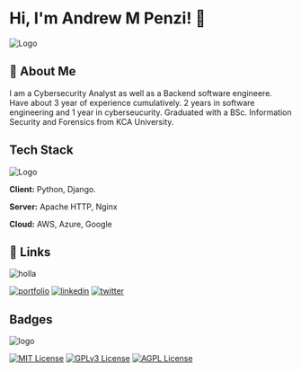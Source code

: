 
# Hi, I'm Andrew M Penzi! 👋


![Logo](https://media.giphy.com/media/Q8xuJjjxQHHJdHn7gJ/giphy.gif)


## 🚀 About Me
I am a Cybersecurity Analyst as well as a Backend software engineere. Have about 3 year of experience cumulatively. 2 years in software engineering and 1 year in cyberseucurity.
Graduated with a BSc. Information Security and Forensics from KCA University.



## Tech Stack
![Logo](https://media.giphy.com/media/VGinaUQSc1KV9XdddO/giphy.gif)

**Client:** Python, Django.

**Server:** Apache HTTP, Nginx

**Cloud:** AWS, Azure, Google






## 🔗 Links
![holla](https://media.giphy.com/media/BIj5gfmPQ1ECSHSr82/giphy.gif)

[![portfolio](https://img.shields.io/badge/my_portfolio-000?style=for-the-badge&logo=ko-fi&logoColor=white)](https://katherineoelsner.com/)
[![linkedin](https://img.shields.io/badge/linkedin-0A66C2?style=for-the-badge&logo=linkedin&logoColor=white)]([https://www.linkedin.com/](https://www.linkedin.com/in/andrew-m-penzi-606737196/))
[![twitter](https://img.shields.io/badge/twitter-1DA1F2?style=for-the-badge&logo=twitter&logoColor=white)](https://twitter.com/)


## Badges
![logo](https://media.giphy.com/media/5JmRkeGYnxVwWBQFL9/giphy.gif)


[![MIT License](https://img.shields.io/badge/License-MIT-green.svg)](https://choosealicense.com/licenses/mit/)
[![GPLv3 License](https://img.shields.io/badge/License-GPL%20v3-yellow.svg)](https://opensource.org/licenses/)
[![AGPL License](https://img.shields.io/badge/license-AGPL-blue.svg)](http://www.gnu.org/licenses/agpl-3.0)

